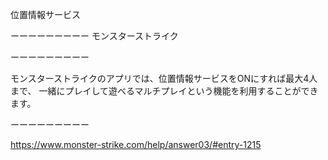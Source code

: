 位置情報サービス

ーーーーーーーーー
モンスターストライク

ーーーーーーーーー

モンスターストライクのアプリでは、位置情報サービスをONにすれば最大4人まで、
一緒にプレイして遊べるマルチプレイという機能を利用することができます。

ーーーーーーーーー

https://www.monster-strike.com/help/answer03/#entry-1215
